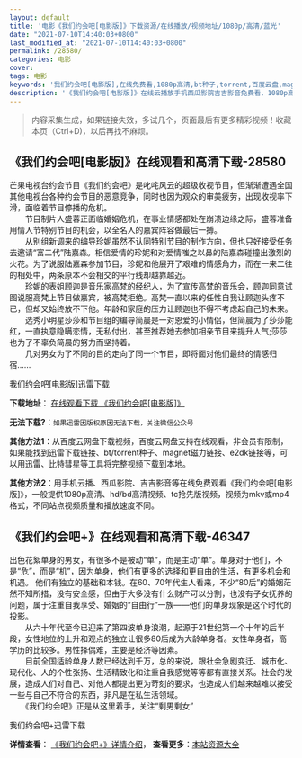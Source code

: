 ```yaml
---
layout: default
title: '电影《我们约会吧[电影版]》下载资源/在线播放/视频地址/1080p/高清/蓝光'
date: "2021-07-10T14:40:03+0800"
last_modified_at: "2021-07-10T14:40:03+0800"
permalink: /28580/
categories: 电影
cover:
tags: 电影
keywords: '我们约会吧[电影版],在线免费看,1080p高清,bt种子,torrent,百度云盘,magnet,磁力链,迅雷下载资源'
description: '《我们约会吧[电影版]》在线云播放手机西瓜影院吉吉影音免费看，1080p高清bd/hd未删减完整版和tc抢先枪版，mkv/mp4格式，附带bt/torrent种子、magnet/磁力链、百度云盘、网盘资源迅雷下载链接'
---
```


>内容采集生成，如果链接失效，多试几个，页面最后有更多精彩视频！收藏本页（Ctrl+D)，以后再找不麻烦。


## 《我们约会吧[电影版]》在线观看和高清下载-28580

芒果电视台约会节目《我们约会吧》是叱咤风云的超级收视节目，但渐渐遭遇全国其他电视台各种约会节目的恶意竞争，同时也因为观众的审美疲劳，出现收视率下滑，面临着节目停播的危机。<br />　　节目制片人盛蓉正面临婚姻危机，在事业情感都处在崩溃边缘之际，盛蓉准备用情人节特别节目的机会，以全名人的嘉宾阵容做最后一搏。<br />　　从别组新调来的编导珍妮虽然不认同特别节目的制作方向，但也只好接受任务去邀请&ldquo;富二代&rdquo;陆嘉森。相信爱情的珍妮和对爱情嗤之以鼻的陆嘉森碰撞出激烈的火花。为了说服陆嘉森参加节目，珍妮和他展开了艰难的情感角力，而在一来二往的相处中，两条原本不会相交的平行线却越靠越近。<br />　　珍妮的表姐顾迦是音乐家高梵的经纪人，为了宣传高梵的音乐会，顾迦同意试图说服高梵上节目做嘉宾，被高梵拒绝。高梵一直以来的任性自我让顾迦头疼不已，但却又始终放不下他。年龄和家庭的压力让顾迦也不得不考虑起自己的未来。<br />　　选秀小明星莎莎和节目组的编导简晨是一对恩爱的小情侣，但简晨为了莎莎能红，一直执意隐瞒恋情，无私付出，甚至推荐她去参加相亲节目来提升人气;莎莎也为了不辜负简晨的努力而坚持着。<br />　　几对男女为了不同的目的走向了同一个节目，即将面对他们最终的情感归宿……


我们约会吧[电影版]迅雷下载

**下载地址**： [在线观看下载 《我们约会吧[电影版]》](https://www.993dy.com//vod-detail-id-19920.html) 


**无法下载?**：`如果迅雷因版权原因无法下载，关注微信公众号 `

**其他方法1**：从百度云网盘下载视频，百度云网盘支持在线观看，非会员有限制，如果能找到迅雷下载链接、bt/torrent种子、magnet磁力链接、e2dk链接等，可以用迅雷、比特彗星等工具将完整视频下载到本地。

**其他方法2**：用手机云播、西瓜影院、吉吉影音等在线免费观看《我们约会吧[电影版]》，一般提供1080p高清、hd/bd高清视频、tc抢先版视频，视频为mkv或mp4格式，不同站点视频质量和播放速度不同。


## 《我们约会吧+》在线观看和高清下载-46347

出色花絮单身的男女，有很多不是被动&ldquo;单&rdquo;，而是主动“单&rdquo;。单身对于他们，不是“危&rdquo;，而是“机&rdquo;，因为单身，他们有更多的选择和更自由的生活，有更多机会和机遇。 他们有独立的基础和本钱。在60、70年代生人看来，不少&ldquo;80后&rdquo;的婚姻茫然不知所措，没有安全感，但由于大多没有什么财产可以分割，也没有子女抚养的问题，属于注重自我享受、婚姻的“自由行&rdquo;一族&mdash;—他们的单身现象是这个时代的投影。<br />　　从六十年代至今已迎来了第四波单身浪潮，起源于21世纪第一个十年的后半段，女性地位的上升和观点的独立让很多80后成为大龄单身者。女性单身者，高学历的比较多。男性择偶难，主要是经济等因素。<br />　　目前全国适龄单身人数已经达到千万，总的来说，跟社会急剧变迁、城市化、现代化、人的个性张扬、生活精致化和注重自我感觉等等都有直接关系。社会的发展，造成人们对自己、对他人都提出更为苛刻的要求，也造成人们越来越难以接受一些与自己不符合的东西，非凡是在私生活领域。<br />　　《我们约会吧》正是从这里着手，关注“剩男剩女”


我们约会吧+迅雷下载

**详情查看**： [《我们约会吧+》详情介绍](/movie/46347/)， **查看更多**：[本站资源大全](/movie/t/all/)

